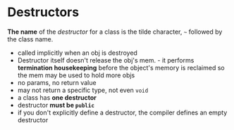 # Destructors

__The name__ of the _destructor_ for a class is the tilde character, `~` followed by the class name.

- called implicitly when an obj is destroyed
- Destructor itself doesn't release the obj's mem. - it performs __termination housekeeping__ before the object's memory is reclaimed so the mem may be used to hold more objs
- no params, no return value
- may not return a specific type, not even `void`
- a class has __one destructor__
- destructor __must be `public`__
- if you don't explicitly define a destructor, the compiler defines an empty destructor
  